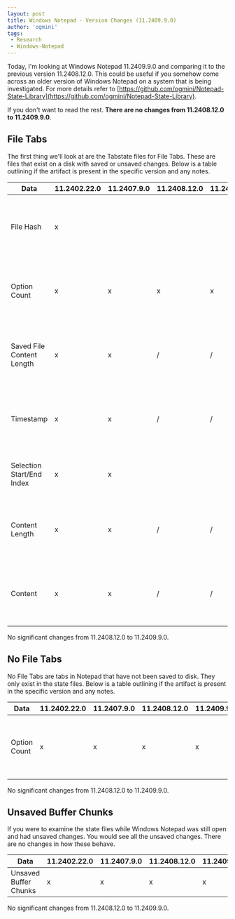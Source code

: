 ```yaml
---
layout: post
title: Windows Notepad - Version Changes (11.2409.9.0)
author: 'ogmini'
tags:
 - Research
 - Windows-Notepad
---
```


Today, I'm looking at Windows Notepad 11.2409.9.0 and comparing it to the previous version 11.2408.12.0. This could be useful if you somehow come across an older version of Windows Notepad on a system that is being investigated. For more details refer to [https://github.com/ogmini/Notepad-State-Library](https://github.com/ogmini/Notepad-State-Library).

If you don't want to read the rest. __There are no changes from 11.2408.12.0 to 11.2409.9.0__.

## File Tabs

The first thing we'll look at are the Tabstate files for File Tabs. These are files that exist on a disk with saved or unsaved changes. Below is a table outlining if the artifact is present in the specific version and any notes.

| Data | 11.2402.22.0 | 11.2407.9.0 | 11.2408.12.0 | 11.2409.9.0 | Notes |
| --- | --- | --- | --- | --- | --- |
| File Hash | x | | | |This File Hash is for the file on disk. It does NOT account for any unsaved changes. |
| Option Count | x | x | x | x |This is 1 for 11.2402.22.0 and 2 for 11.2407.9.0+. It is still unknown what these are. |
| Saved File Content Length | x | x | / | / | Starting with 11.2408.12.0 this is only populated for File Tabs with unsaved changes.|
| Timestamp | x | x | / | / |Starting with 11.2408.12.0 this is only populated for File Tabs with unsaved changes.|
| Selection Start/End Index | x | x | | | Starting with 11.2408.12.0 this is no longer populated. |
| Content Length | x | x | / | / | Starting with 11.2408.12.0 this is only populated for File Tabs with unsaved changes.|
| Content | x | x | / | / | Starting with 11.2408.12.0 this is only populated for File Tabs with unsaved changes.|

No significant changes from 11.2408.12.0 to 11.2409.9.0.

## No File Tabs

No File Tabs are tabs in Notepad that have not been saved to disk. They only exist in the state files. Below is a table outlining if the artifact is present in the specific version and any notes.

| Data | 11.2402.22.0 | 11.2407.9.0 | 11.2408.12.0 | 11.2409.9.0 | Notes |
| --- | --- | --- | --- | --- | --- |
| Option Count | x | x | x | x| This is 1 for 11.2402.22.0 and 2 for 11.2407.9.0+. It is still unknown what these are. |

No significant changes from 11.2408.12.0 to 11.2409.9.0.

## Unsaved Buffer Chunks

If you were to examine the state files while Windows Notepad was still open and had unsaved changes. You would see all the unsaved changes. There are no changes in how these behave.

| Data | 11.2402.22.0 | 11.2407.9.0 | 11.2408.12.0 | 11.2409.9.0 | Notes |
| --- | --- | --- | --- | --- | --- |
| Unsaved Buffer Chunks | x | x | x | x | Identical |

No significant changes from 11.2408.12.0 to 11.2409.9.0.
